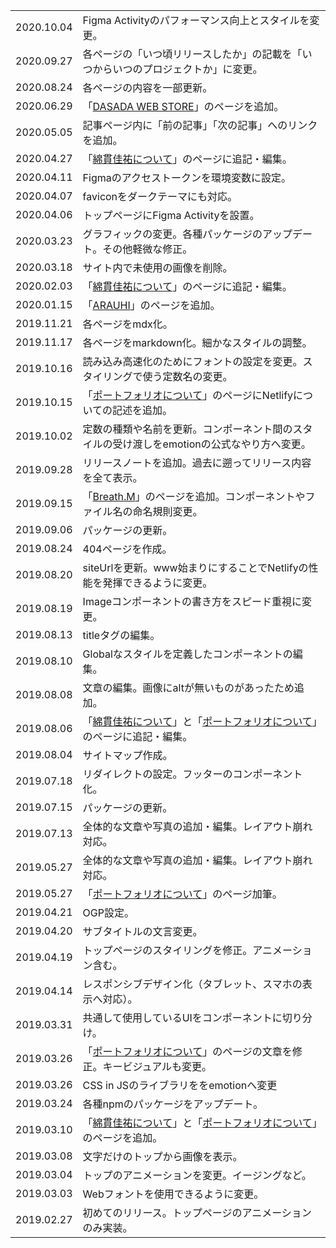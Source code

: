 |||
|-|-|
|2020.10.04|Figma Activityのパフォーマンス向上とスタイルを変更。|
|2020.09.27|各ページの「いつ頃リリースしたか」の記載を「いつからいつのプロジェクトか」に変更。|
|2020.08.24|各ページの内容を一部更新。|
|2020.06.29|「[DASADA WEB STORE](/dasada-web-store/)」のページを追加。|
|2020.05.05|記事ページ内に「前の記事」「次の記事」へのリンクを追加。|
|2020.04.27|「[綿貫佳祐について](/about-me/)」のページに追記・編集。|
|2020.04.11|Figmaのアクセストークンを環境変数に設定。|
|2020.04.07|faviconをダークテーマにも対応。|
|2020.04.06|トップページにFigma Activityを設置。|
|2020.03.23|グラフィックの変更。各種パッケージのアップデート。その他軽微な修正。|
|2020.03.18|サイト内で未使用の画像を削除。|
|2020.02.03|「[綿貫佳祐について](/about-me/)」のページに追記・編集。|
|2020.01.15|「[ARAUHI](/arauhi/)」のページを追加。|
|2019.11.21|各ページをmdx化。|
|2019.11.17|各ページをmarkdown化。細かなスタイルの調整。|
|2019.10.16|読み込み高速化のためにフォントの設定を変更。スタイリングで使う定数名の変更。|
|2019.10.15|「[ポートフォリオについて](/about-this-portfolio/)」のページにNetlifyについての記述を追加。|
|2019.10.02|定数の種類や名前を更新。コンポーネント間のスタイルの受け渡しをemotionの公式なやり方へ変更。|
|2019.09.28|リリースノートを追加。過去に遡ってリリース内容を全て表示。|
|2019.09.15|「[Breath.M](/breath-m/)」のページを追加。コンポーネントやファイル名の命名規則変更。|
|2019.09.06|パッケージの更新。|
|2019.08.24|404ページを作成。|
|2019.08.20|siteUrlを更新。www始まりにすることでNetlifyの性能を発揮できるように変更。|
|2019.08.19|Imageコンポーネントの書き方をスピード重視に変更。|
|2019.08.13|titleタグの編集。|
|2019.08.10|Globalなスタイルを定義したコンポーネントの編集。|
|2019.08.08|文章の編集。画像にaltが無いものがあったため追加。|
|2019.08.06|「[綿貫佳祐について](/about-me/)」と「[ポートフォリオについて](/about-this-portfolio/)」のページに追記・編集。|
|2019.08.04|サイトマップ作成。|
|2019.07.18|リダイレクトの設定。フッターのコンポーネント化。|
|2019.07.15|パッケージの更新。|
|2019.07.13|全体的な文章や写真の追加・編集。レイアウト崩れ対応。|
|2019.05.27|全体的な文章や写真の追加・編集。レイアウト崩れ対応。|
|2019.05.27|「[ポートフォリオについて](/about-this-portfolio/)」のページ加筆。|
|2019.04.21|OGP設定。|
|2019.04.20|サブタイトルの文言変更。|
|2019.04.19|トップページのスタイリングを修正。アニメーション含む。|
|2019.04.14|レスポンシブデザイン化（タブレット、スマホの表示へ対応）。|
|2019.03.31|共通して使用しているUIをコンポーネントに切り分け。|
|2019.03.26|「[ポートフォリオについて](/about-this-portfolio/)」のページの文章を修正。キービジュアルも変更。|
|2019.03.26|CSS in JSのライブラリををemotionへ変更|
|2019.03.24|各種npmのパッケージをアップデート。|
|2019.03.10|「[綿貫佳祐について](/about-me/)」と「[ポートフォリオについて](/about-this-portfolio/)」のページを追加。|
|2019.03.08|文字だけのトップから画像を表示。|
|2019.03.04|トップのアニメーションを変更。イージングなど。|
|2019.03.03|Webフォントを使用できるように変更。|
|2019.02.27|初めてのリリース。トップページのアニメーションのみ実装。|

